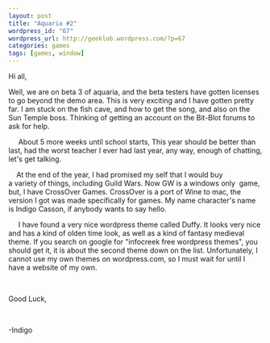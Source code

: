 ```yaml
--- 
layout: post
title: "Aquaria #2"
wordpress_id: "67"
wordpress_url: http://geeklob.wordpress.com/?p=67
categories: games
tags: [games, window]
---
```

Hi all,


Well, we are on beta 3 of aquaria, and the beta testers have gotten licenses  to go beyond the demo area. This is very exciting and I have gotten pretty far. I am stuck on the fish cave, and how to get the song, and also on the Sun Temple boss. Thinking of getting an account on the Bit-Blot forums to ask for help.

     About 5 more weeks until school starts, This year should be better than last, had the worst teacher I ever had last year, any way, enough of chatting, let's get talking.

    At the end of the year, I had promised my self that I would buy a variety of things, including Guild Wars. Now GW is a windows only  game, but, I have CrossOver Games. CrossOver is a port of Wine to mac, the version I got was made specifically for games. My name character's name is Indigo Casson, if anybody wants to say hello.

     I have found a very nice wordpress theme called Duffy. It looks very nice and has a kind of olden time look, as well as a kind of fantasy medieval theme. If you search on google for "infocreek free wordpress themes", you should get it, it is about the second theme down on the list. Unfortunately, I cannot use my own themes on wordpress.com, so I must wait for until I have a website of my own.

 

Good Luck,

 

-Indigo
